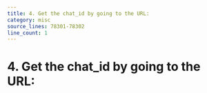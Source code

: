```yaml
---
title: 4. Get the chat_id by going to the URL:
category: misc
source_lines: 78301-78302
line_count: 1
---
```


# 4. Get the chat_id by going to the URL:
